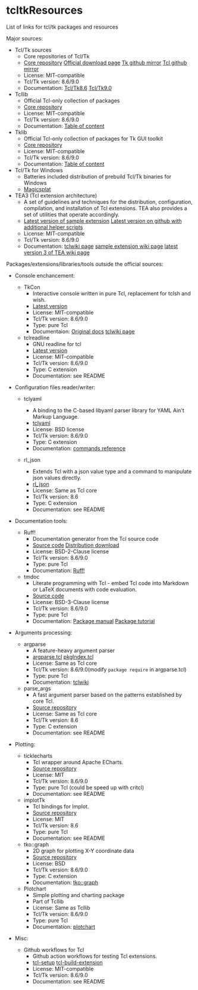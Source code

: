 # tcltkResources
List of links for tcl/tk packages and resources

Major sources:

  * Tcl/Tk sources
      * Core repositories of Tcl/Tk
      * [Core repository](https://core.tcl-lang.org/index.html) 
        [Official download page](https://www.tcl-lang.org/software/tcltk/download.html) 
        [Tk github mirror](https://github.com/tcltk/tk) 
        [Tcl github mirror](https://github.com/tcltk/tcl)
      * License: MIT-compatible
      * Tcl/Tk version: 8.6/9.0
      * Documentation: [Tcl/Tk8.6](https://www.tcl-lang.org/man/tcl8.6/contents.htm)
        [Tcl/Tk9.0](https://www.tcl-lang.org/man/tcl9.0/)
  * Tcllib
      * Official Tcl-only collection of packages
      * [Core repository](https://core.tcl-lang.org/tcllib/doc/trunk/embedded/index.md)
      * License: MIT-compatible
      * Tcl/Tk version: 8.6/9.0
      * Documentation: [Table of content](https://core.tcl-lang.org/tcllib/doc/trunk/embedded/md/toc.md)
  * Tklib
      * Official Tcl-only collection of packages for Tk GUI toolkit
      * [Core repository](https://core.tcl-lang.org/tklib/doc/trunk/embedded/index.md)
      * License: MIT-compatible
      * Tcl/Tk version: 8.6/9.0
      * Documentation: [Table of content](https://core.tcl-lang.org/tklib/doc/trunk/embedded/md/toc.md)
  * Tcl/Tk for Windows
      * Batteries included distribution of prebuild Tcl/Tk binaries for Windows
      * [Magicsplat](https://www.magicsplat.com/tcl-installer/index.html)
  * TEA3 (Tcl extension architecture)
      * A set of guidelines and techniques for the distribution, configuration, compilation, and installation of Tcl 
        extensions. TEA also provides a set of utilities that operate accordingly. 
      * [Latest version of sample extension](https://core.tcl-lang.org/sampleextension)
        [Latest version on github with additional helper scripts](https://github.com/apnadkarni/tcl-extension-template)
      * License: MIT-compatible
      * Tcl/Tk version: 8.6/9.0
      * Documentation: [tclwiki page](https://wiki.tcl-lang.org/page/TEA)
        [sample extension wiki page](https://wiki.tcl-lang.org/page/SampleExtension)
        [latest version 3 of TEA wiki page](https://wiki.tcl-lang.org/page/TEA3)

Packages/extensions/libraries/tools outside the official sources:

  * Console enchancement:
      * TkCon
          * Interactive console written in pure Tcl, replacement for tclsh and wish.
          * [Latest version](https://github.com/bohagan1/TkCon)
          * License: MIT-compatible
          * Tcl/Tk version: 8.6/9.0
          * Type: pure Tcl
          * Documentaion: [Original docs](https://tkcon.sourceforge.net/docs/index.html)
            [tclwiki page](https://wiki.tcl-lang.org/page/Tkcon)
      * tclreadline
          * GNU readline for tcl
          * [Latest version](https://github.com/flightaware/tclreadline)
          * License: MIT-compatible
          * Tcl/Tk version: 8.6/9.0
          * Type: C extension
          * Documentation: see README
  
  * Configuration files reader/writer:
      * tclyaml
          * A binding to the C-based libyaml parser library for YAML Ain't Markup Language.
          * [tclyaml](https://core.tcl-lang.org/akupries/tclyaml/doc/trunk/doc/README.md)
          * License: BSD license
          * Tcl/Tk version: 8.6/9.0
          * Type: C extension
          * Documentation: [commands reference](https://core.tcl-lang.org/akupries/tclyaml/doc/trunk/embedded/md/doc/files/tclyaml.md)
          
      * rl_json
          * Extends Tcl with a json value type and a command to manipulate json values directly.
          * [rl_json](https://github.com/RubyLane/rl_json)
          * License: Same as Tcl core
          * Tcl/Tk version: 8.6
          * Type: C extension
          * Documentation: see README

  
  * Documentation tools:
      * Ruff!
          * Documentation generator from the Tcl source code
          * [Source code](https://github.com/apnadkarni/ruff) 
            [Distribution download](https://sourceforge.net/projects/magicsplat/files/ruff/)
          * License: BSD-2-Clause license 
          * Tcl/Tk version: 8.6/9.0
          * Type: pure Tcl
          * Documentation: [Ruff!](https://ruff.magicsplat.com/)
      * tmdoc
          * Literate programming with Tcl - embed Tcl code into Markdown or LaTeX documents with code evaluation.
          * [Source code](https://github.com/mittelmark/tmdoc)
          * License: BSD-3-Clause license
          * Tcl/Tk version: 8.6/9.0
          * Type: pure Tcl
          * Documentation: [Package manual](http://htmlpreview.github.io/?https://github.com/mittelmark/tmdoc/blob/master/modules/tmdoc/tmdoc.html)
            [Package tutorial](http://htmlpreview.github.io/?https://github.com/mittelmark/tmdoc/blob/master/modules/tmdoc/tmdoc-tutorial.html)
  
  * Arguments processing:
      * argparse
          * A feature-heavy argument parser
          * [argparse.tcl](https://core.tcl.tk/tcllib/raw/argparse.tcl?filename=modules/argparse/argparse.tcl&ci=amg-argparse)
            [pkgIndex.tcl](https://core.tcl.tk/tcllib/raw/pkgIndex.tcl?filename=modules/argparse/pkgIndex.tcl&ci=amg-argparse)
          * License: Same as Tcl core
          * Tcl/Tk version: 8.6/9.0(modify `package require` in argparse.tcl)
          * Type: pure Tcl
          * Documentation: [tclwiki](https://wiki.tcl-lang.org/page/argparse)
      * parse_args
          * A fast argument parser based on the patterns established by core Tcl.
          * [Source repository](https://github.com/RubyLane/parse_args)
          * License: Same as Tcl core
          * Tcl/Tk version: 8.6
          * Type: C extension
          * Documentation: see README
   
  * Plotting:
      * ticklecharts
          * Tcl wrapper around Apache ECharts. 
          * [Source repository](https://github.com/nico-robert/ticklecharts)
          * License: MIT
          * Tcl/Tk version: 8.6/9.0
          * Type: pure Tcl (could be speed up with critcl)
          * Documentation: see README
      * implotTk
          * Tcl bindings for Implot.
          * [Source repository](https://github.com/nico-robert/implottk)
          * License: MIT
          * Tcl/Tk version: 8.6
          * Type: pure Tcl
          * Documentation: see README
      * tko::graph
          * 2D graph for plotting X-Y coordinate data
          * [Source repository](https://chiselapp.com/user/rene/repository/tko/index)
          * License: BSD
          * Tcl/Tk version: 8.6/9.0
          * Type: C extension
          * Documentation: [tko::graph](https://chiselapp.com/user/rene/repository/tko/doc/trunk/doc/tko_graph.md)
      * Plotchart
          * Simple plotting and charting package
          * Part of Tcllib
          * License: Same as Tcllib
          * Tcl/Tk version: 8.6/9.0
          * Type: pure Tcl
          * Documentation: [plotchart](https://core.tcl-lang.org/tklib/doc/trunk/embedded/md/tklib/files/modules/plotchart/plotchart.md)
          
  * Misc:
      * Github workflows for Tcl
          * Github action workflows for testing Tcl extensions.
          * [tcl-setup](https://github.com/apnadkarni/tcl-setup)
            [tcl-build-extension](https://github.com/apnadkarni/tcl-build-extension)
          * License: MIT-compatible
          * Tcl/Tk version: 8.6/9.0
          * Documentation: see README

